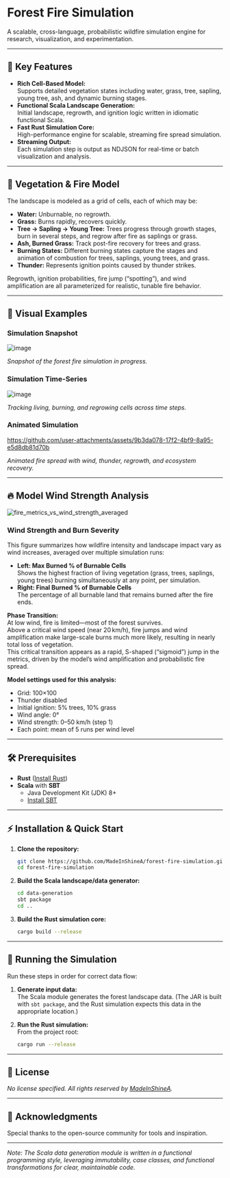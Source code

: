 # Forest Fire Simulation

A scalable, cross-language, probabilistic wildfire simulation engine for research, visualization, and experimentation.

---

## 🚀 Key Features

- **Rich Cell-Based Model:**  
  Supports detailed vegetation states including water, grass, tree, sapling, young tree, ash, and dynamic burning stages.
- **Functional Scala Landscape Generation:**  
  Initial landscape, regrowth, and ignition logic written in idiomatic functional Scala.
- **Fast Rust Simulation Core:**  
  High-performance engine for scalable, streaming fire spread simulation.
- **Streaming Output:**  
  Each simulation step is output as NDJSON for real-time or batch visualization and analysis.

---

## 🌳 Vegetation & Fire Model

The landscape is modeled as a grid of cells, each of which may be:

- **Water:** Unburnable, no regrowth.
- **Grass:** Burns rapidly, recovers quickly.
- **Tree → Sapling → Young Tree:** Trees progress through growth stages, burn in several steps, and regrow after fire as saplings or grass.
- **Ash, Burned Grass:** Track post-fire recovery for trees and grass.
- **Burning States:** Different burning states capture the stages and animation of combustion for trees, saplings, young trees, and grass.
- **Thunder:** Represents ignition points caused by thunder strikes.

Regrowth, ignition probabilities, fire jump (“spotting”), and wind amplification are all parameterized for realistic, tunable fire behavior.

---

## 🌲 Visual Examples

### Simulation Snapshot

![image](https://github.com/user-attachments/assets/ddc16b5c-2091-49d3-a7bb-b463b98525d1)
  
*Snapshot of the forest fire simulation in progress.*


### Simulation Time-Series

![image](https://github.com/user-attachments/assets/576d7dda-55ae-4503-ab1f-0c6c12347b1e)

*Tracking living, burning, and regrowing cells across time steps.*


### Animated Simulation


https://github.com/user-attachments/assets/9b3da078-17f2-4bf9-8a95-e5d8db81d70b



*Animated fire spread with wind, thunder, regrowth, and ecosystem recovery.*

---

## 🔥 Model Wind Strength Analysis
![fire_metrics_vs_wind_strength_averaged](https://github.com/user-attachments/assets/0638e764-9f95-4c26-afdf-ec1a59790ad6)

### Wind Strength and Burn Severity

This figure summarizes how wildfire intensity and landscape impact vary as wind increases, averaged over multiple simulation runs:

- **Left: Max Burned % of Burnable Cells**  
  Shows the highest fraction of living vegetation (grass, trees, saplings, young trees) burning simultaneously at any point, per simulation.
- **Right: Final Burned % of Burnable Cells**  
  The percentage of all burnable land that remains burned after the fire ends.

**Phase Transition:**  
At low wind, fire is limited—most of the forest survives.  
Above a critical wind speed (near 20 km/h), fire jumps and wind amplification make large-scale burns much more likely, resulting in nearly total loss of vegetation.  
This critical transition appears as a rapid, S-shaped (“sigmoid”) jump in the metrics, driven by the model’s wind amplification and probabilistic fire spread.

**Model settings used for this analysis:**  
- Grid: 100×100  
- Thunder disabled  
- Initial ignition: 5% trees, 10% grass  
- Wind angle: 0°  
- Wind strength: 0–50 km/h (step 1)  
- Each point: mean of 5 runs per wind level

---
## 🛠 Prerequisites

- **Rust** ([Install Rust](https://www.rust-lang.org/tools/install))
- **Scala** with **SBT**
  - Java Development Kit (JDK) 8+
  - [Install SBT](https://www.scala-sbt.org/download.html)

---

## ⚡ Installation & Quick Start

1. **Clone the repository:**
    ```bash
    git clone https://github.com/MadeInShineA/forest-fire-simulation.git
    cd forest-fire-simulation
    ```

2. **Build the Scala landscape/data generator:**
    ```bash
    cd data-generation
    sbt package
    cd ..
    ```

3. **Build the Rust simulation core:**
    ```bash
    cargo build --release
    ```

---

## 🚦 Running the Simulation

Run these steps in order for correct data flow:

1. **Generate input data:**  
   The Scala module generates the forest landscape data. (The JAR is built with `sbt package`, and the Rust simulation expects this data in the appropriate location.)

2. **Run the Rust simulation:**  
   From the project root:
   ```bash
   cargo run --release
   ```
---

## 📄 License

*No license specified. All rights reserved by [MadeInShineA](https://github.com/MadeInShineA).*

---

## 🙏 Acknowledgments

Special thanks to the open-source community for tools and inspiration.

---

*Note: The Scala data generation module is written in a functional programming style, leveraging immutability, case classes, and functional transformations for clear, maintainable code.*
